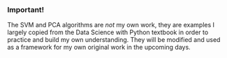 
### Important!
The SVM and PCA algorithms are *not* my own work, they are examples I largely copied from the Data Science with Python textbook in order to practice and build my own understanding. They will be modified and used as a framework for my own original work in the upcoming days.
